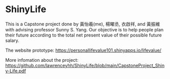 # ShinyLife

This is a Capstone project done by 黃怡羲(me), 楊曜丞, 衣啟祥, and 黃振維 with advising professor Sunny S. Yang. Our objective is to help people plan their future according 
to the total net present value of their possible future salary. 

The website prototype: https://personallifevalue101.shinyapps.io/lifevalue/

More infomation about the project: https://github.com/lawrenceyhh/ShinyLife/blob/main/CapstoneProject_Shiny-Life.pdf
